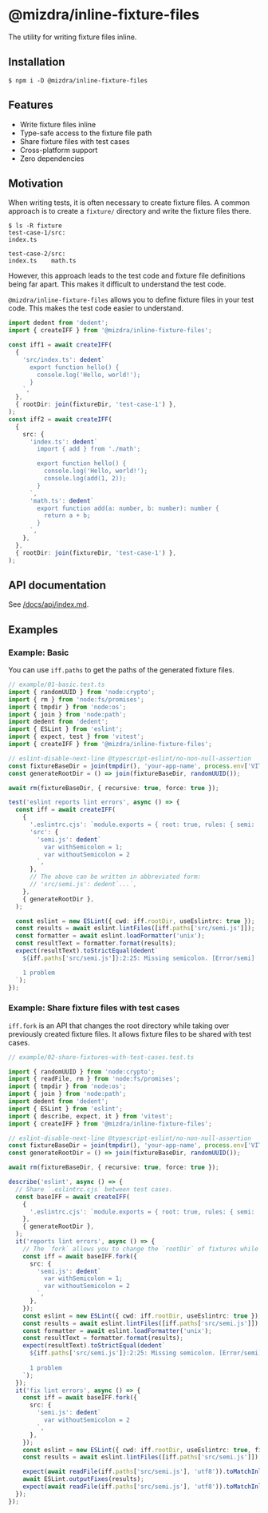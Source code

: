 # @mizdra/inline-fixture-files

The utility for writing fixture files inline.

## Installation

```console
$ npm i -D @mizdra/inline-fixture-files
```

## Features

- Write fixture files inline
- Type-safe access to the fixture file path
- Share fixture files with test cases
- Cross-platform support
- Zero dependencies

## Motivation

When writing tests, it is often necessary to create fixture files. A common approach is to create a `fixture/` directory and write the fixture files there.

```console
$ ls -R fixture
test-case-1/src:
index.ts

test-case-2/src:
index.ts    math.ts
```

However, this approach leads to the test code and fixture file definitions being far apart. This makes it difficult to understand the test code.

`@mizdra/inline-fixture-files` allows you to define fixture files in your test code. This makes the test code easier to understand.

```ts
import dedent from 'dedent';
import { createIFF } from '@mizdra/inline-fixture-files';

const iff1 = await createIFF(
  {
    'src/index.ts': dedent`
      export function hello() {
        console.log('Hello, world!');
      }
    `,
  },
  { rootDir: join(fixtureDir, 'test-case-1') },
);
const iff2 = await createIFF(
  {
    src: {
      'index.ts': dedent`
        import { add } from './math';

        export function hello() {
          console.log('Hello, world!');
          console.log(add(1, 2));
        }
      `,
      'math.ts': dedent`
        export function add(a: number, b: number): number {
          return a + b;
        }
      `,
    },
  },
  { rootDir: join(fixtureDir, 'test-case-1') },
);
```

## API documentation

See [/docs/api/index.md](/docs/api/index.md).

## Examples

### Example: Basic

You can use `iff.paths` to get the paths of the generated fixture files.

```ts
// example/01-basic.test.ts
import { randomUUID } from 'node:crypto';
import { rm } from 'node:fs/promises';
import { tmpdir } from 'node:os';
import { join } from 'node:path';
import dedent from 'dedent';
import { ESLint } from 'eslint';
import { expect, test } from 'vitest';
import { createIFF } from '@mizdra/inline-fixture-files';

// eslint-disable-next-line @typescript-eslint/no-non-null-assertion
const fixtureBaseDir = join(tmpdir(), 'your-app-name', process.env['VITEST_POOL_ID']!);
const generateRootDir = () => join(fixtureBaseDir, randomUUID());

await rm(fixtureBaseDir, { recursive: true, force: true });

test('eslint reports lint errors', async () => {
  const iff = await createIFF(
    {
      '.eslintrc.cjs': `module.exports = { root: true, rules: { semi: 'error' } };`,
      'src': {
        'semi.js': dedent`
          var withSemicolon = 1;
          var withoutSemicolon = 2
        `,
      },
      // The above can be written in abbreviated form:
      // 'src/semi.js': dedent`...`,
    },
    { generateRootDir },
  );

  const eslint = new ESLint({ cwd: iff.rootDir, useEslintrc: true });
  const results = await eslint.lintFiles([iff.paths['src/semi.js']]);
  const formatter = await eslint.loadFormatter('unix');
  const resultText = formatter.format(results);
  expect(resultText).toStrictEqual(dedent`
    ${iff.paths['src/semi.js']}:2:25: Missing semicolon. [Error/semi]

    1 problem
  `);
});
```

### Example: Share fixture files with test cases

`iff.fork` is an API that changes the root directory while taking over previously created fixture files. It allows fixture files to be shared with test cases.

```ts
// example/02-share-fixtures-with-test-cases.test.ts

import { randomUUID } from 'node:crypto';
import { readFile, rm } from 'node:fs/promises';
import { tmpdir } from 'node:os';
import { join } from 'node:path';
import dedent from 'dedent';
import { ESLint } from 'eslint';
import { describe, expect, it } from 'vitest';
import { createIFF } from '@mizdra/inline-fixture-files';

// eslint-disable-next-line @typescript-eslint/no-non-null-assertion
const fixtureBaseDir = join(tmpdir(), 'your-app-name', process.env['VITEST_POOL_ID']!);
const generateRootDir = () => join(fixtureBaseDir, randomUUID());

await rm(fixtureBaseDir, { recursive: true, force: true });

describe('eslint', async () => {
  // Share `.eslintrc.cjs` between test cases.
  const baseIFF = await createIFF(
    {
      '.eslintrc.cjs': `module.exports = { root: true, rules: { semi: 'error' } };`,
    },
    { generateRootDir },
  );
  it('reports lint errors', async () => {
    // The `fork` allows you to change the `rootDir` of fixtures while inheriting the fixtures from `baseIFF`.
    const iff = await baseIFF.fork({
      src: {
        'semi.js': dedent`
          var withSemicolon = 1;
          var withoutSemicolon = 2
        `,
      },
    });
    const eslint = new ESLint({ cwd: iff.rootDir, useEslintrc: true });
    const results = await eslint.lintFiles([iff.paths['src/semi.js']]);
    const formatter = await eslint.loadFormatter('unix');
    const resultText = formatter.format(results);
    expect(resultText).toStrictEqual(dedent`
      ${iff.paths['src/semi.js']}:2:25: Missing semicolon. [Error/semi]
  
      1 problem
    `);
  });
  it('fix lint errors', async () => {
    const iff = await baseIFF.fork({
      src: {
        'semi.js': dedent`
          var withoutSemicolon = 2
        `,
      },
    });
    const eslint = new ESLint({ cwd: iff.rootDir, useEslintrc: true, fix: true });
    const results = await eslint.lintFiles([iff.paths['src/semi.js']]);

    expect(await readFile(iff.paths['src/semi.js'], 'utf8')).toMatchInlineSnapshot('"var withoutSemicolon = 2"');
    await ESLint.outputFixes(results);
    expect(await readFile(iff.paths['src/semi.js'], 'utf8')).toMatchInlineSnapshot('"var withoutSemicolon = 2;"');
  });
});
```
